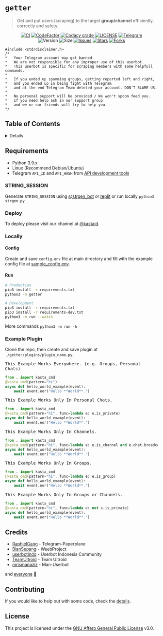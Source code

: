 # `getter`

> Get and put users (scraping) to the target **group/channel** efficiently, correctly and safety.

<p align="center">
    <a href="https://github.com/kastaid/getter/actions/workflows/ci.yml"><img alt="CI" src="https://img.shields.io/github/workflow/status/kastaid/getter/CI?logo=github&label=CI" /></a>
    <a href="https://www.codefactor.io/repository/github/kastaid/getter"><img alt="CodeFactor" src="https://www.codefactor.io/repository/github/kastaid/getter/badge" /></a>
    <a href="https://app.codacy.com/gh/kastaid/getter/dashboard"><img alt="Codacy grade" src="https://img.shields.io/codacy/grade/2f86ed8f8534424c8d4cdaa197dc5ce2?logo=codacy" /></a>
    <a href="https://github.com/kastaid/getter/blob/main/LICENSE"><img alt="LICENSE" src="https://img.shields.io/github/license/kastaid/getter" /></a>
    <a href="https://telegram.me/kastaid"><img alt="Telegram" src="https://img.shields.io/badge/kastaid-blue?logo=telegram" /></a>
    <br>
    <img alt="Version" src="https://img.shields.io/github/manifest-json/v/kastaid/getter" />
    <img alt="Size" src="https://img.shields.io/github/repo-size/kastaid/getter" />
    <a href="https://github.com/kastaid/getter/issues"><img alt="Issues" src="https://img.shields.io/github/issues/kastaid/getter" /></a>
    <a href="https://github.com/kastaid/getter/stargazers"><img alt="Stars" src="https://img.shields.io/github/stars/kastaid/getter" /></a>
    <a href="https://github.com/kastaid/getter/network/members"><img alt="Forks" src="https://img.shields.io/github/forks/kastaid/getter" /></a>
</p>

```
#include <std/disclaimer.h>
/*
*   Your Telegram account may get banned.
*   We are not responsible for any improper use of this userbot.
*   This userbot is specific for scraping members with some helpfull commands.
*
*   If you ended up spamming groups, getting reported left and right,
*   and you ended up in being fight with Telegram
*   and at the end Telegram Team deleted your account. DON'T BLAME US.
*
*   No personal support will be provided / We won't spoon feed you.
*   If you need help ask in our support group 
*   and we or our friends will try to help you.
*/
```

## Table of Contents

<details>
<summary>Details</summary>

- [Requirements](#requirements)
  - [STRING_SESSION](#string_session)
  - [Deploy](#deploy)
  - [Locally](#locally)
    - [Config](#config)
    - [Run](#run)
  - [Example Plugin](#example-plugin)
- [Credits](#credits)
- [Contributing](#contributing)
- [License](#license)

</details>

## Requirements

- Python 3.9.x
- Linux (Recommend Debian/Ubuntu)
- Telegram `API_ID` and `API_HASH` from [API development tools](my.telegram.org)

### STRING_SESSION

Generate `STRING_SESSION` using [@strgen_bot](https://telegram.me/strgen_bot) or [replit](https://replit.com/@notudope/strgen) or run locally `python3 strgen.py`

### Deploy

To deploy please visit our channel at [@kastaid](https://telegram.me/kastaid).

### Locally

#### Config

Create and save `config.env` file at main directory and fill with the example config file at [sample_config.env](https://github.com/kastaid/getter/blob/main/sample_config.env).

#### Run

```sh
# Production
pip3 install -r requirements.txt
python3 -m getter

# Development
pip3 install -r requirements.txt
pip3 install -r requirements-dev.txt
python3 -m run --watch
```

More commands `python3 -m run -h`

### Example Plugin

Clone the repo, then create and save plugin at `./getter/plugins/plugin_name.py`.

<kbd>This Example Works Everywhere. (e.g. Groups, Personal Chats)</kbd>
```python
from . import kasta_cmd
@kasta_cmd(pattern="hi")
async def hello_world_example(event):
    await event.eor("Hello **World**.")
```

<kbd>This Example Works Only In Personal Chats.</kbd>
```python
from . import kasta_cmd
@kasta_cmd(pattern="hi", func=lambda e: e.is_private)
async def hello_world_example(event):
    await event.eor("Hello **World**.")
```

<kbd>This Example Works Only In Channels.</kbd>
```python
from . import kasta_cmd
@kasta_cmd(pattern="hi", func=lambda e: e.is_channel and e.chat.broadcast)
async def hello_world_example(event):
    await event.eor("Hello **World**.")
```

<kbd>This Example Works Only In Groups.</kbd>
```python
from . import kasta_cmd
@kasta_cmd(pattern="hi", func=lambda e: e.is_group)
async def hello_world_example(event):
    await event.eor("Hello **World**.")
```

<kbd>This Example Works Only In Groups or Channels.</kbd>
```python
from . import kasta_cmd
@kasta_cmd(pattern="hi", func=lambda e: not e.is_private)
async def hello_world_example(event):
    await event.eor("Hello **World**.")
```

## Credits

* [RaphielGang](https://github.com/RaphielGang) - Telegram-Paperplane
* [BianSepang](https://github.com/BianSepang) - WeebProject
* [userbotindo](https://github.com/userbotindo) - Userbot Indonesia Community
* [TeamUltroid](https://github.com/TeamUltroid) - Team Ultroid
* [mrismanaziz](https://github.com/mrismanaziz) - Man-Userbot

and [everyone](https://github.com/kastaid/getter/graphs/contributors) 🦄

## Contributing

If you would like to help out with some code, check the [details](https://github.com/kastaid/getter/blob/main/docs/CONTRIBUTING.md).

## License

This project is licensed under the [GNU Affero General Public License](https://github.com/kastaid/getter/blob/main/LICENSE) v3.0.
